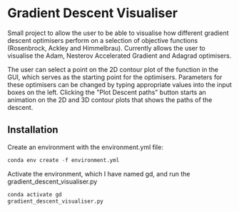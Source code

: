 # Gradient Descent Visualiser

Small project to allow the user to be able to visualise how different gradient descent optimisers perform on a selection of objective functions (Rosenbrock, Ackley and Himmelbrau). Currently allows the user to visualise the Adam, Nesterov Accelerated Gradient and Adagrad optimisers.

The user can select a point on the 2D contour plot of the function in the GUI, which serves as the starting point for the optimisers. Parameters for these optimisers can be changed by typing appropriate values into the input boxes on the left. Clicking the "Plot Descent paths" button starts an animation on the 2D and 3D contour plots that shows the paths of the descent. 

## Installation

Create an environment with the environment.yml file:

```python
conda env create -f environment.yml
```

Activate the environment, which I have named gd, and run the gradient_descent_visualiser.py 

```python
conda activate gd
gradient_descent_visualiser.py
```

